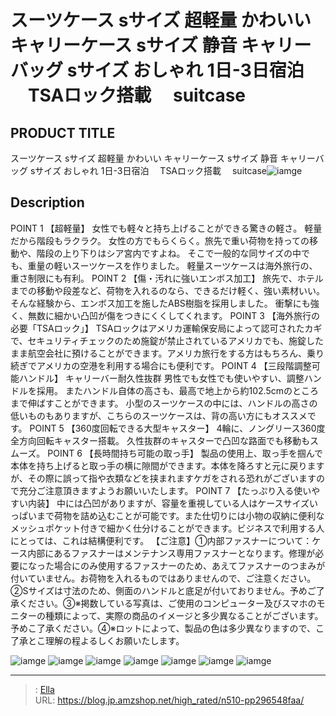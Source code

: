 # スーツケース sサイズ 超軽量 かわいい キャリーケース sサイズ 静音 キャリーバッグ sサイズ おしゃれ 1日-3日宿泊 　TSAロック搭載　 suitcase


## PRODUCT TITLE 

スーツケース sサイズ 超軽量 かわいい キャリーケース sサイズ 静音 キャリーバッグ sサイズ おしゃれ 1日-3日宿泊 　TSAロック搭載　 suitcase![iamge](https://b2bfiles1.gigab2b.cn/image/wkseller/302/20230103_6517b6b0b3416c8b714dbcc8c6a2b6fa.jpg)

## Description

POINT 1  【超軽量】
女性でも軽々と持ち上げることができる驚きの軽さ。
軽量だから階段もラクラク。
女性の方でもらくらく。旅先で重い荷物を持っての移動や、階段の上り下りはシア宮内ですよね。
そこで一般的な同サイズの中でも、重量の軽いスーツケースを作りました。
軽量スーツケースは海外旅行の、重さ制限にも有利。
POINT 2 【傷・汚れに強いエンボス加工】
旅先で、ホテルまでの移動や段差など、荷物を入れるのなら、できるだけ軽く、強い素材いい。
そんな経験から、エンボス加工を施したABS樹脂を採用しました。
衝撃にも強く、無数に細かい凸凹が傷をつきにくくしてくれます。
POINT 3 【海外旅行の必要「TSAロック」】
TSAロックはアメリカ運輸保安局によって認可されたカギで、セキュリティチェックのため施錠が禁止されているアメリカでも、施錠したまま航空会社に預けることができます。アメリカ旅行をする方はもちろん、乗り続ぎでアメリカの空港を利用する場合にも便利です。
POINT 4 【三段階調整可能ハンドル】
キャリーバー耐久性抜群
男性でも女性でも使いやすい、調整ハンドルを採用。
またハンドル自体の高さも、最高で地上から約102.5cmのところまで伸ばすことができます。
小型のスーツケースの中には、ハンドルの高さの低いものもありますが、こちらのスーツケースは、背の高い方にもオススメです。
POINT 5 【360度回転できる大型キャスター】
4輪に、ノングリース360度全方向回転キャスター搭載。
久性抜群のキャスターで凸凹な路面でも移動もスムーズ。
POINT 6 【長時間持ち可能の取っ手】
製品の使用上、取っ手を掴んで本体を持ち上げると取っ手の横に隙間ができます。本体を降ろすと元に戻りますが、その際に誤って指や衣類などを挟まれますケガをされる恐れがございますので充分ご注意頂きますようお願いいたします。
POINT 7 【たっぷり入る使いやすい内装】
中には凸凹がありますが、容量を重視している人はケースサイズいっぱいまで荷物を詰め込むことが可能です。また仕切りには小物の収納に便利なメッシュポケット付きで細かく仕分けることができます。ビジネスで利用する人にとっては、これは結構便利です。
【ご注意】①内部ファスナーについて：ケース内部にあるファスナーはメンテナンス専用ファスナーとなります。修理が必要になった場合にのみ使用するファスナーのため、あえてファスナーのつまみが付いていません。お荷物を入れるものではありませんので、ご注意ください。②Sサイズは寸法のため、側面のハンドルと底足が付いておりません。予めご了承ください。③※掲数している写真は、ご使用のコンピューター及びスマホのモニターの種類によって、実際の商品のイメージと多少異なることがございます。予めこ了承ください。④※ロットによって、製品の色は多少異なりますので、こ了承とこ理解の程よるしくお願いたします。


![iamge](https://b2bfiles1.gigab2b.cn/image/wkseller/302/20230213_d40e115086a38e79c68068b61dff86d1.jpg)
![iamge](https://b2bfiles1.gigab2b.cn/image/wkseller/302/20230213_a1f0b2ef4fce3d6c98e5c0c8e1db30a1.jpg)
![iamge](https://b2bfiles1.gigab2b.cn/image/wkseller/302/20230301_36dea2149b7b77adb8e6e0a2a4625ce1.jpg)
![iamge](https://b2bfiles1.gigab2b.cn/image/wkseller/302/20230301_c1e9c791950a762e5cc8d586f65049c6.jpg)
![iamge](https://b2bfiles1.gigab2b.cn/image/wkseller/302/20230213_bc0270a62ab189957a22654b8fee36b1.jpg)
![iamge](https://b2bfiles1.gigab2b.cn/image/wkseller/302/20230213_fb013096e4ada98353c976819a29be7c.jpg)
![iamge](https://b2bfiles1.gigab2b.cn/image/wkseller/302/20230213_eff01672999cd0a5556b5dd34c38018e.jpg)


---

> : [Ella](https://blog.jp.amzshop.net/)  
> URL: https://blog.jp.amzshop.net/high_rated/n510-pp296548faa/  

